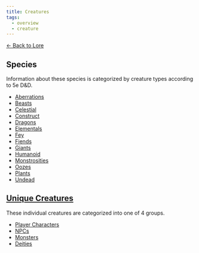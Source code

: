 ```yaml
---
title: Creatures
tags:
  - overview
  - creature
---
```


[<- Back to Lore](../index.md)

## Species

Information about these species is categorized by creature types according to 5e D&D.

- [Aberrations](aberration/index.md)
- [Beasts](beast/index.md)
- [Celestial](celestial/index.md)
- [Construct](construct/index.md)
- [Dragons](dragon/index.md)
- [Elementals](elemental/index.md)
- [Fey](fey/index.md)
- [Fiends](fiend/index.md)
- [Giants](giant/index.md)
- [Humanoid](humanoid/index.md)
- [Monstrosities](monstrosity/index.md)
- [Oozes](ooze/index.md)
- [Plants](plant/index.md)
- [Undead](undead/index.md)

## [Unique Creatures](unique/index.md)

These individual creatures are categorized into one of 4 groups.

- [Player Characters](unique/pc/index.md)
- [NPCs](unique/npc/index.md)
- [Monsters](./monster/index.md)
- [Deities](unique/deity/index.md)
